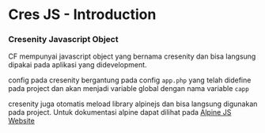 # Cres JS - Introduction
### Cresenity Javascript Object

CF mempunyai javascript object yang bernama cresenity dan bisa langsung dipakai pada aplikasi yang didevelopment.

config pada cresenity bergantung pada config `app.php` yang telah didefine pada project dan akan menjadi variable global dengan nama variable `capp`

cresenity juga otomatis meload library alpinejs dan bisa langsung digunakan pada project. Untuk dokumentasi alpine dapat dilihat pada [Alpine JS Website](https://alpinejs.dev/)